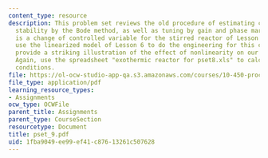 ```yaml
---
content_type: resource
description: This problem set reviews the old procedure of estimating closed-loop
  stability by the Bode method, as well as tuning by gain and phase margins. The pretext
  is a change of controlled variable for the stirred reactor of Lesson 6; you will
  use the linearized model of Lesson 6 to do the engineering for this change. It should
  provide a striking illustration of the effect of nonlinearity on our linear models.
  Again, use the spreadsheet "exothermic reactor for pset8.xls" to calculate steady-state
  conditions.
file: https://ol-ocw-studio-app-qa.s3.amazonaws.com/courses/10-450-process-dynamics-operations-and-control-spring-2006/1fba9049ee99ef41c87613261c507628_pset_9.pdf
file_type: application/pdf
learning_resource_types:
- Assignments
ocw_type: OCWFile
parent_title: Assignments
parent_type: CourseSection
resourcetype: Document
title: pset_9.pdf
uid: 1fba9049-ee99-ef41-c876-13261c507628
---
```


